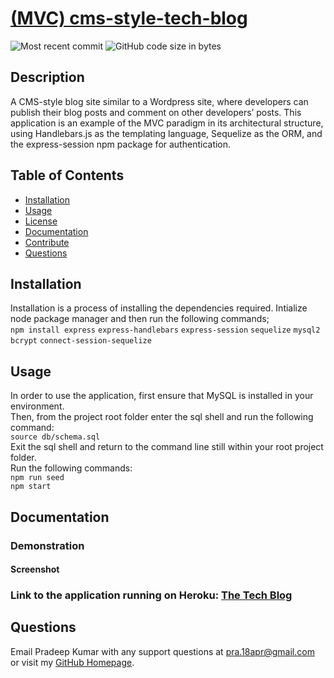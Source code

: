 
# [(MVC) cms-style-tech-blog](https://github.com/pra18apr/cms-style-tech-blog)
  
  ![Most recent commit](https://img.shields.io/github/last-commit/pra18apr/cms-style-tech-blog)
  ![GitHub code size in bytes](https://img.shields.io/github/languages/code-size/pra18apr/cms-style-tech-blog)

## Description

  A CMS-style blog site similar to a Wordpress site, where developers can publish their blog posts and comment on other developers’ posts. This application is an example of the MVC paradigm in its architectural structure, using Handlebars.js as the templating language, Sequelize as the ORM, and the express-session npm package for authentication.

## Table of Contents

* [Installation](##Installation)
* [Usage](##Usage)
* [License](##License)
* [Documentation](##Documentation)
* [Contribute](##Contribute)
* [Questions](##Questions)
  
## Installation

Installation is a process of installing the dependencies required.
Intialize node package manager and then run the following commands;  
`npm install express` `express-handlebars` `express-session` `sequelize` `mysql2` `bcrypt` `connect-session-sequelize`


## Usage

 In order to use the application, first ensure that MySQL is installed in your environment.\
 Then, from the project root folder enter the sql shell and run the following command:\
`source db/schema.sql`\
Exit the sql shell and return to the command line still within your root project folder.\
Run the following commands:\
`npm run seed`\
`npm start`

## Documentation

### Demonstration

#### Screenshot

### Link to the application running on Heroku: [The Tech Blog](https://foh-tech-blog.herokuapp.com/)

## Questions  

Email Pradeep Kumar with any support questions at [pra.18apr@gmail.com](mailto:pra.18apr@gmail.com)\
or visit my [GitHub Homepage](https://github.com/pra18apr).
  
